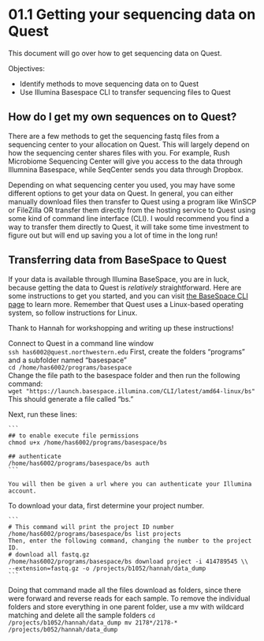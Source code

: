 # 01.1 Getting your sequencing data on Quest
This document will go over how to get sequencing data on Quest.

Objectives:
- Identify methods to move sequencing data on to Quest
- Use Illumina Basespace CLI to transfer sequencing files to Quest

## How do I get my own sequences on to Quest?
There are a few methods to get the sequencing fastq files from a sequencing center to your allocation on Quest. This will largely depend on how the sequencing center shares files with you. For example, Rush Microbiome Sequencing Center will give you access to the data through Illumnina Basespace, while SeqCenter sends you data through Dropbox. 

Depending on what sequencing center you used, you may have some different options to get your data on Quest. In general, you can either manually download files then transfer to Quest using a program like WinSCP or FileZilla OR transfer them directly from the hosting service to Quest using some kind of command line interface (CLI). I would recommend you find a way to transfer them directly to Quest, it will take some time investment to figure out but will end up saving you a lot of time in the long run! 


## Transferring data from BaseSpace to Quest
If your data is available through Illumina BaseSpace, you are in luck, because getting the data to Quest is *relatively* straightforward. Here are some instructions to get you started, and you can visit [the BaseSpace CLI page](https://developer.basespace.illumina.com/docs/content/documentation/cli/cli-overview) to learn more. Remember that Quest uses a Linux-based operating system, so follow instructions for Linux. 

Thank to Hannah for workshopping and writing up these instructions!

Connect to Quest in a command line window  
`ssh has6002@quest.northwestern.edu`
First, create the folders “programs” and a subfolder named “basespace”  
    `cd /home/has6002/programs/basespace`  
Change the file path to the basespace folder and then run the following command:  
    `wget "https://launch.basespace.illumina.com/CLI/latest/amd64-linux/bs"`   
    This should generate a file called “bs.”  

Next, run these lines:  

    ```
    ## to enable execute file permissions
    chmod u+x /home/has6002/programs/basespace/bs

    ## authenticate
    /home/has6002/programs/basespace/bs auth 
    ```

    You will then be given a url where you can authenticate your Illumina account.


To download your data, first determine your project number.  

    ```
    # This command will print the project ID number
    /home/has6002/programs/basespace/bs list projects
    Then, enter the following command, changing the number to the project ID.
    # download all fastq.gz
    /home/has6002/programs/basespace/bs download project -i 414789545 \\
    --extension=fastq.gz -o /projects/b1052/hannah/data_dump
    ```

Doing that command made all the files download as folders, since there were forward and reverse reads for each sample. To remove the individual folders and store everything in one parent folder, use a mv with wildcard matching and delete all the sample folders
    ```
    cd /projects/b1052/hannah/data_dump
    mv 2178*/2178-* /projects/b052/hannah/data_dump
    ```
